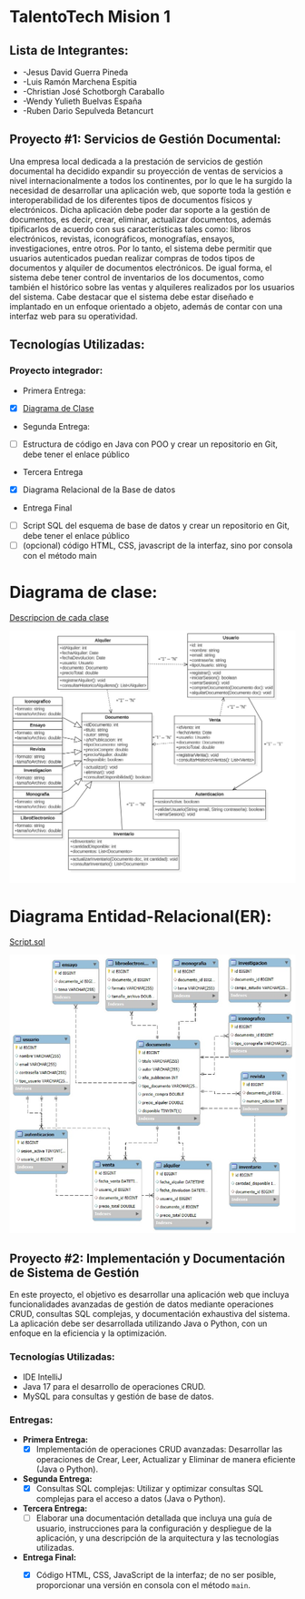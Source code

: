 #  TalentoTech Mision 1

##  Lista de Integrantes:
+ -Jesus David Guerra Pineda
+ -Luis Ramón Marchena Espitia
+ -Christian José Schotborgh Caraballo
+ -Wendy Yulieth Buelvas España
+ -Ruben Dario Sepulveda Betancurt


##  Proyecto #1: Servicios de Gestión Documental:

Una empresa local dedicada a la prestación de servicios de gestión documental ha decidido expandir su proyección de ventas de servicios a nivel internacionalmente a todos los continentes, por lo que le ha surgido la necesidad de desarrollar una aplicación web, que soporte toda la gestión e interoperabilidad de los diferentes tipos de documentos físicos y electrónicos.
Dicha aplicación debe poder dar soporte a la gestión de documentos, es decir, crear, eliminar, actualizar documentos, además tipificarlos de acuerdo con sus características tales como: libros electrónicos, revistas, iconográficos, monografías, ensayos, investigaciones, entre otros.
Por lo tanto, el sistema debe permitir que usuarios autenticados puedan realizar compras de todos tipos de documentos y alquiler de documentos electrónicos. De igual forma, el sistema debe tener control de inventarios de los documentos, como también el histórico sobre las ventas y alquileres realizados por los usuarios del sistema.
Cabe destacar que el sistema debe estar diseñado e implantado en un enfoque orientado a objeto, además de contar con una interfaz web para su operatividad.

##  Tecnologías Utilizadas:


###  Proyecto integrador:

*  Primera Entrega:
- [x] [Diagrama de Clase](#diagrama-de-clase)

*  Segunda Entrega:
- [ ] Estructura de código en Java con POO y crear un repositorio en Git, debe
tener el enlace público

*  Tercera Entrega
- [x] Diagrama Relacional de la Base de datos

*  Entrega Final
- [ ] Script SQL del esquema de base de datos y crear un repositorio en Git,
debe tener el enlace público
- [ ] (opcional) código HTML, CSS, javascript de la interfaz, sino por consola
con el método main

# Diagrama de clase:

[Descripcion de cada clase](Diagrama%20UML.docx)

![Diagrama de clase](Diagrama%20gestion%20documental2.jpg)

# Diagrama Entidad-Relacional(ER):

[Script.sql](GestionDocumento.sql)

![Diagrama_de_clase](Diagrama%20ER.jpeg)


## Proyecto #2: Implementación y Documentación de Sistema de Gestión

En este proyecto, el objetivo es desarrollar una aplicación web que incluya funcionalidades avanzadas de gestión de datos mediante operaciones CRUD, consultas SQL complejas, y documentación exhaustiva del sistema. La aplicación debe ser desarrollada utilizando Java o Python, con un enfoque en la eficiencia y la optimización.

### Tecnologías Utilizadas:
- IDE IntelliJ
- Java 17 para el desarrollo de operaciones CRUD.
- MySQL para consultas y gestión de base de datos.

### Entregas:

* **Primera Entrega:**
  - [x] Implementación de operaciones CRUD avanzadas: Desarrollar las operaciones de Crear, Leer, Actualizar y Eliminar de manera eficiente (Java o Python).

* **Segunda Entrega:**
  - [x] Consultas SQL complejas: Utilizar y optimizar consultas SQL complejas para el acceso a datos (Java o Python).

* **Tercera Entrega:**
  - [ ] Elaborar una documentación detallada que incluya una guía de usuario, instrucciones para la configuración y despliegue de la aplicación, y una descripción de la arquitectura y las tecnologías utilizadas.

* **Entrega Final:**
  - [x] Código HTML, CSS, JavaScript de la interfaz; de no ser posible, proporcionar una versión en consola con el método `main`.



